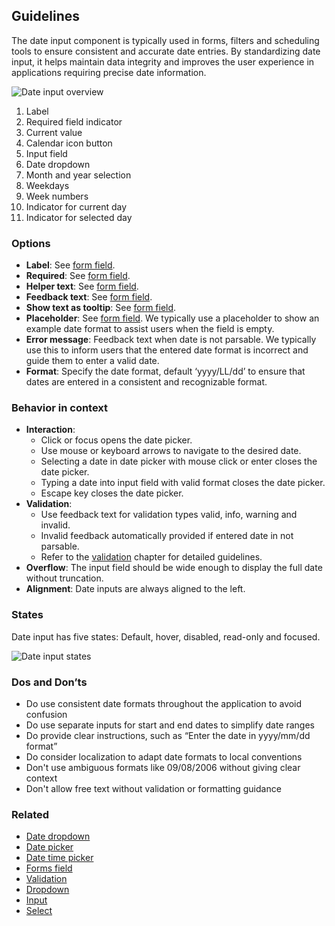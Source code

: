 ## Guidelines

The date input component is typically used in forms, filters and scheduling tools to ensure consistent and accurate date entries. By standardizing date input, it helps maintain data integrity and improves the user experience in applications requiring precise date information.

![Date input overview](https://www.figma.com/design/wEptRgAezDU1z80Cn3eZ0o/iX-Pattern-Illustrations?node-id=3629-6200&t=ADQCetGKOEH1WG2r-4)

1. Label
2. Required field indicator
3. Current value
4. Calendar icon button
5. Input field
6. Date dropdown
7. Month and year selection
8. Weekdays
9. Week numbers
10. Indicator for current day
11. Indicator for selected day

### Options

- **Label**: See [form field](../forms-field).
- **Required**: See [form field](../forms-field).
- **Helper text**: See [form field](../forms-field).
- **Feedback text**: See [form field](../forms-field).
- **Show text as tooltip**: See [form field](../forms-field).
- **Placeholder**: See [form field](../forms-field). We typically use a placeholder to show an example date format to assist users when the field is empty.
- **Error message**: Feedback text when date is not parsable. We typically use this to inform users that the entered date format is incorrect and guide them to enter a valid date.
- **Format**: Specify the date format, default ‘yyyy/LL/dd’ to ensure that dates are entered in a consistent and recognizable format.

### Behavior in context

- **Interaction**:
  - Click or focus opens the date picker.
  - Use mouse or keyboard arrows to navigate to the desired date.
  - Selecting a date in date picker with mouse click or enter closes the date picker.
  - Typing a date into input field with valid format closes the date picker.
  - Escape key closes the date picker.
- **Validation**:
  - Use feedback text for validation types valid, info, warning and invalid.
  - Invalid feedback automatically provided if entered date in not parsable.
  - Refer to the [validation](../forms-validation) chapter for detailed guidelines.
- **Overflow**: The input field should be wide enough to display the full date without truncation.
- **Alignment**: Date inputs are always aligned to the left.

### States

Date input has five states: Default, hover, disabled, read-only and focused.

![Date input states](https://www.figma.com/design/wEptRgAezDU1z80Cn3eZ0o/iX-Pattern-Illustrations?node-id=3989-2545&t=ADQCetGKOEH1WG2r-4)

### Dos and Don’ts

- Do use consistent date formats throughout the application to avoid confusion
- Do use separate inputs for start and end dates to simplify date ranges
- Do provide clear instructions, such as “Enter the date in yyyy/mm/dd format”
- Do consider localization to adapt date formats to local conventions
- Don't use ambiguous formats like 09/08/2006 without giving clear context
- Don't allow free text without validation or formatting guidance

### Related

- [Date dropdown](../date-dropdown)
- [Date picker](../date-picker)
- [Date time picker](../date-picker)
- [Forms field](../forms-field)
- [Validation](../forms-validation)
- [Dropdown](../dropdown)
- [Input](../input)
- [Select](../select)
